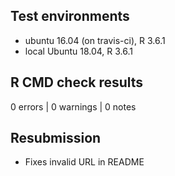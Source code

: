 ## Test environments
* ubuntu 16.04 (on travis-ci), R 3.6.1
* local Ubuntu 18.04, R 3.6.1

## R CMD check results

0 errors | 0 warnings | 0 notes

## Resubmission

* Fixes invalid URL in README
